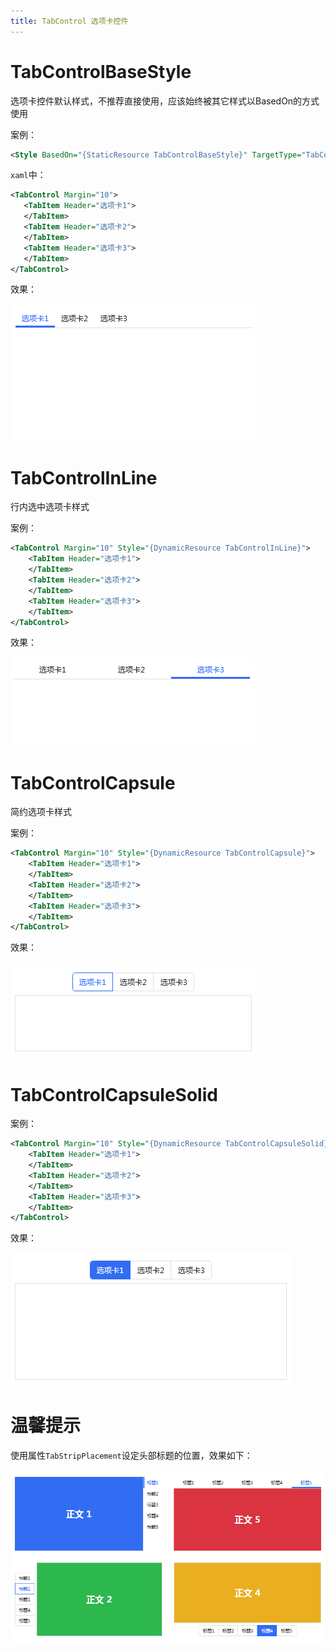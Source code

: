 ```yaml
---
title: TabControl 选项卡控件
---
```


# TabControlBaseStyle

选项卡控件默认样式，不推荐直接使用，应该始终被其它样式以BasedOn的方式使用

案例：

```xml
<Style BasedOn="{StaticResource TabControlBaseStyle}" TargetType="TabControl"/>
```

`xaml`中：

 ```xml
<TabControl Margin="10">
    <TabItem Header="选项卡1">
    </TabItem>
    <TabItem Header="选项卡2">
    </TabItem>
    <TabItem Header="选项卡3">
    </TabItem>
</TabControl>
 ```

效果：

![TabControl.DefaultStyle](https://raw.githubusercontent.com/HandyOrg/HandyOrgResource/master/HandyControl/Doc/native_controls/TabControl.DefaultStyle.png)

# TabControlInLine

行内选中选项卡样式

案例：

```xml
<TabControl Margin="10" Style="{DynamicResource TabControlInLine}">
    <TabItem Header="选项卡1">
    </TabItem>
    <TabItem Header="选项卡2">
    </TabItem>
    <TabItem Header="选项卡3">
    </TabItem>
</TabControl>
```

效果：

![TabControl.InLineStyle](https://raw.githubusercontent.com/HandyOrg/HandyOrgResource/master/HandyControl/Doc/native_controls/TabControl.InLineStyle.png)

# TabControlCapsule

简约选项卡样式

案例：

```xml
<TabControl Margin="10" Style="{DynamicResource TabControlCapsule}">
    <TabItem Header="选项卡1">
    </TabItem>
    <TabItem Header="选项卡2">
    </TabItem>
    <TabItem Header="选项卡3">
    </TabItem>
</TabControl>
```

效果：

![TabControl.CapsuleStyle](https://raw.githubusercontent.com/HandyOrg/HandyOrgResource/master/HandyControl/Doc/native_controls/TabControl.CapsuleStyle.png)

# TabControlCapsuleSolid

案例：

```xml
<TabControl Margin="10" Style="{DynamicResource TabControlCapsuleSolid}">
    <TabItem Header="选项卡1">
    </TabItem>
    <TabItem Header="选项卡2">
    </TabItem>
    <TabItem Header="选项卡3">
    </TabItem>
</TabControl>
```

效果：

![TabControl.CapsuleSolidStyle](https://raw.githubusercontent.com/HandyOrg/HandyOrgResource/master/HandyControl/Doc/native_controls/TabControl.CapsuleSolidStyle.png)

# 温馨提示

使用属性`TabStripPlacement`设定头部标题的位置，效果如下：

![TabControl.TabStripPlacement](https://raw.githubusercontent.com/HandyOrg/HandyOrgResource/master/HandyControl/Doc/native_controls/TabControl.TabStripPlacement.png)